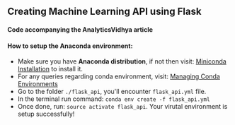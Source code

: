 ## Creating Machine Learning API using Flask
#### Code accompanying the AnalyticsVidhya article

#### How to setup the Anaconda environment:

- Make sure you have __Anaconda distribution__, if not then visit: [Miniconda Installation](https://conda.io/miniconda.html) to install it.
- For any queries regarding conda environment, visit: [Managing Conda Environments](https://conda.io/docs/user-guide/tasks/manage-environments.html)
- Go to the folder `./flask_api`, you'll encounter `flask_api.yml` file.
- In the terminal run command: `conda env create -f flask_api.yml`
- Once done, run: `source activate flask_api`. Your virutal environment is setup successfully!
